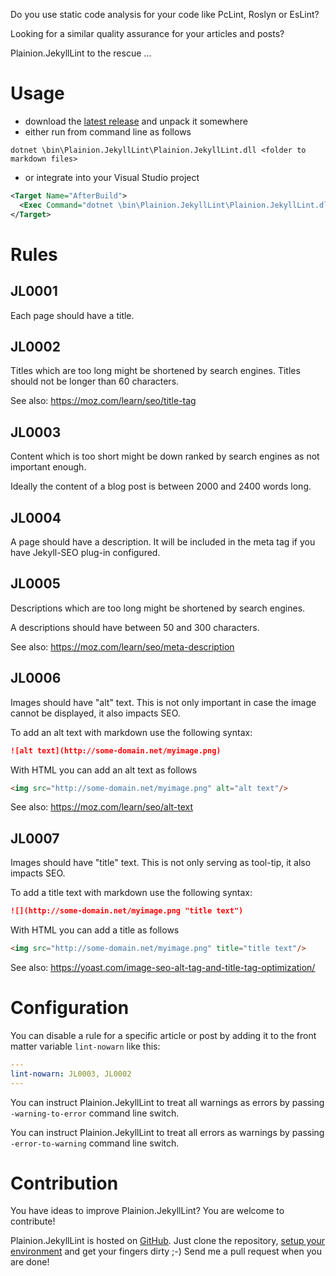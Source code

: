 
Do you use static code analysis for your code like PcLint, Roslyn or EsLint?

Looking for a similar quality assurance for your articles and posts?

Plainion.JekyllLint to the rescue ...

# Usage

- download the [latest release](https://github.com/plainionist/Plainion.JekyllLint/releases) and unpack it somewhere
- either run from command line as follows

```
dotnet \bin\Plainion.JekyllLint\Plainion.JekyllLint.dll <folder to markdown files>
```

- or integrate into your Visual Studio project

```xml
<Target Name="AfterBuild">  
  <Exec Command="dotnet \bin\Plainion.JekyllLint\Plainion.JekyllLint.dll FOLDER_TO_MARKDOWN_FILES" />
</Target>  
```

# Rules

## JL0001

Each page should have a title.

## JL0002

Titles which are too long might be shortened by search engines. 
Titles should not be longer than 60 characters.

See also: <https://moz.com/learn/seo/title-tag>

## JL0003

Content which is too short might be down ranked by search engines as not important enough.

Ideally the content of a blog post is between 2000 and 2400 words long.


## JL0004

A page should have a description. It will be included in the meta tag if you have Jekyll-SEO plug-in configured.

## JL0005

Descriptions which are too long might be shortened by search engines. 

A descriptions should have between 50 and 300 characters.

See also: <https://moz.com/learn/seo/meta-description>

## JL0006

Images should have "alt" text. This is not only important in case the image cannot be
displayed, it also impacts SEO.

To add an alt text with markdown use the following syntax:

```MarkDown
![alt text](http://some-domain.net/myimage.png)
```

With HTML you can add an alt text as follows

```HTML
<img src="http://some-domain.net/myimage.png" alt="alt text"/>
```

See also: <https://moz.com/learn/seo/alt-text>

## JL0007

Images should have "title" text. This is not only serving as tool-tip, it also impacts SEO.

To add a title text with markdown use the following syntax:

```MarkDown
![](http://some-domain.net/myimage.png "title text")
```

With HTML you can add a title as follows

```HTML
<img src="http://some-domain.net/myimage.png" title="title text"/>
```

See also: <https://yoast.com/image-seo-alt-tag-and-title-tag-optimization/>

# Configuration

You can disable a rule for a specific article or post by adding it to the front matter variable ```lint-nowarn``` like this:

```yaml
---
lint-nowarn: JL0003, JL0002
---
```

You can instruct Plainion.JekyllLint to treat all warnings as errors by passing ```-warning-to-error``` command line switch.

You can instruct Plainion.JekyllLint to treat all errors as warnings by passing ```-error-to-warning``` command line switch.

# Contribution

You have ideas to improve Plainion.JekyllLint? You are welcome to contribute!

Plainion.JekyllLint is hosted on [GitHub](https://github.com/plainionist/Plainion.JekyllLint). 
Just clone the repository, [setup your environment](Contribution) and get your fingers dirty ;-) 
Send me a pull request when you are done!

